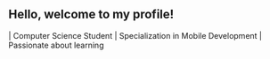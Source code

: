 ## Hello, welcome to my profile!

| Computer Science Student
| Specialization in Mobile Development
| Passionate about learning
